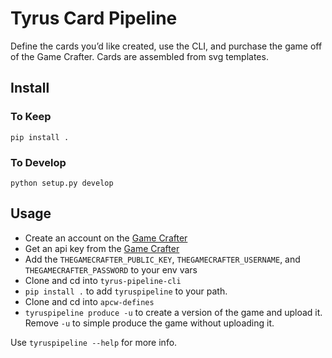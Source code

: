 # Tyrus Card Pipeline

Define the cards you’d like created, use the CLI, and purchase the game off of the Game Crafter. Cards are assembled from svg templates.

## Install

### To Keep
`pip install .`

### To Develop
`python setup.py develop`

## Usage

- Create an account on the [Game Crafter]("https://www.thegamecrafter.com)
- Get an api key from the [Game Crafter](https://www.thegamecrafter.com/account/apikeys)
- Add the `THEGAMECRAFTER_PUBLIC_KEY`, `THEGAMECRAFTER_USERNAME`, and `THEGAMECRAFTER_PASSWORD` to your env vars
- Clone and cd into `tyrus-pipeline-cli`
- `pip install .` to add `tyruspipeline` to your path.
- Clone and cd into `apcw-defines`
- `tyruspipeline produce -u` to create a version of the game and upload it. Remove `-u` to simple produce the game without uploading it.

Use `tyruspipeline --help` for more info.